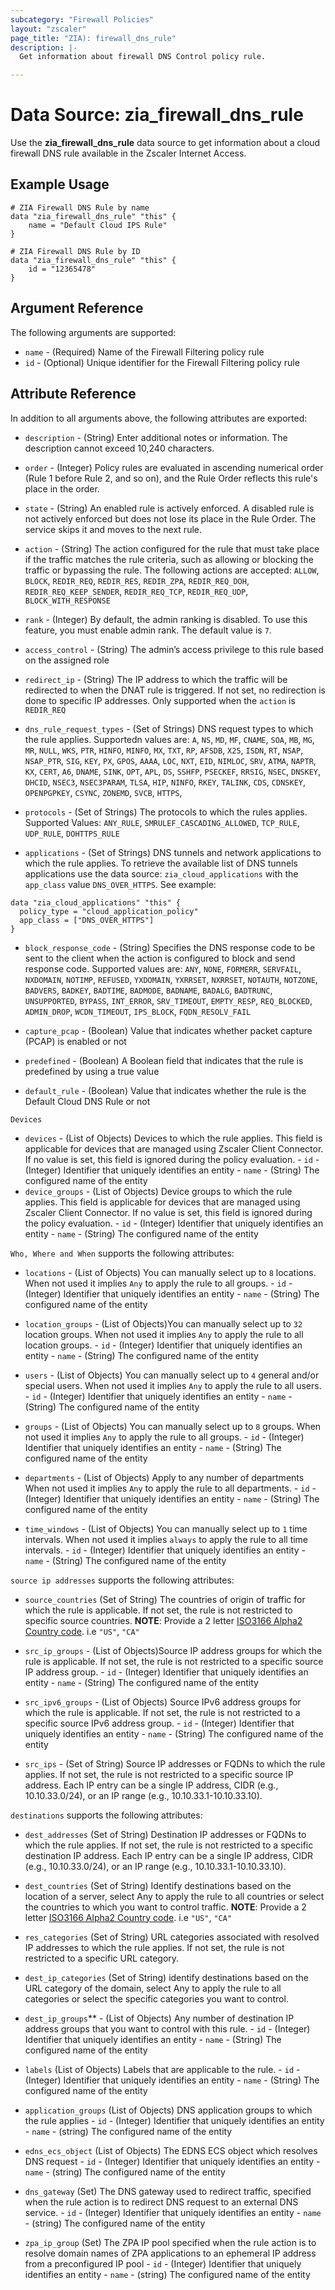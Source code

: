 ```yaml
---
subcategory: "Firewall Policies"
layout: "zscaler"
page_title: "ZIA): firewall_dns_rule"
description: |-
  Get information about firewall DNS Control policy rule.

---
```

# Data Source: zia_firewall_dns_rule

Use the **zia_firewall_dns_rule** data source to get information about a cloud firewall DNS rule available in the Zscaler Internet Access.

## Example Usage

```hcl
# ZIA Firewall DNS Rule by name
data "zia_firewall_dns_rule" "this" {
    name = "Default Cloud IPS Rule"
}
```

```hcl
# ZIA Firewall DNS Rule by ID
data "zia_firewall_dns_rule" "this" {
    id = "12365478"
}
```

## Argument Reference

The following arguments are supported:

* `name` - (Required) Name of the Firewall Filtering policy rule
* `id` - (Optional) Unique identifier for the Firewall Filtering policy rule

## Attribute Reference

In addition to all arguments above, the following attributes are exported:

* `description` - (String) Enter additional notes or information. The description cannot exceed 10,240 characters.
* `order` - (Integer) Policy rules are evaluated in ascending numerical order (Rule 1 before Rule 2, and so on), and the Rule Order reflects this rule's place in the order.
* `state` - (String) An enabled rule is actively enforced. A disabled rule is not actively enforced but does not lose its place in the Rule Order. The service skips it and moves to the next rule.
* `action` - (String) The action configured for the rule that must take place if the traffic matches the rule criteria, such as allowing or blocking the traffic or bypassing the rule. The following actions are accepted: `ALLOW`, `BLOCK`, `REDIR_REQ`, `REDIR_RES`, `REDIR_ZPA`, `REDIR_REQ_DOH`, `REDIR_REQ_KEEP_SENDER`, `REDIR_REQ_TCP`, `REDIR_REQ_UDP`, `BLOCK_WITH_RESPONSE`
* `rank` - (Integer) By default, the admin ranking is disabled. To use this feature, you must enable admin rank. The default value is `7`.
* `access_control` - (String) The admin’s access privilege to this rule based on the assigned role
* `redirect_ip` - (String) The IP address to which the traffic will be redirected to when the DNAT rule is triggered. If not set, no redirection is done to specific IP addresses. Only supported when the `action` is `REDIR_REQ`
* `dns_rule_request_types` - (Set of Strings) DNS request types to which the rule applies. Supportedn values are:
`A`, `NS`, `MD`, `MF`, `CNAME`, `SOA`, `MB`, `MG`, `MR`, `NULL`, `WKS`, `PTR`, `HINFO`, `MINFO`, `MX`, `TXT`, `RP`, `AFSDB`,
`X25`, `ISDN`, `RT`, `NSAP`, `NSAP_PTR`, `SIG`, `KEY`, `PX`, `GPOS`, `AAAA`, `LOC`, `NXT`, `EID`, `NIMLOC`, `SRV`, `ATMA`,
`NAPTR`, `KX`, `CERT`, `A6`, `DNAME`, `SINK`, `OPT`, `APL`, `DS`, `SSHFP`, `PSECKEF`, `RRSIG`, `NSEC`, `DNSKEY`,
`DHCID`, `NSEC3`, `NSEC3PARAM`, `TLSA`, `HIP`, `NINFO`, `RKEY`, `TALINK`, `CDS`, `CDNSKEY`, `OPENPGPKEY`, `CSYNC`,
`ZONEMD`, `SVCB`, `HTTPS`,

* `protocols` - (Set of Strings) The protocols to which the rules applies. Supported Values: `ANY_RULE`, `SMRULEF_CASCADING_ALLOWED`, `TCP_RULE`, `UDP_RULE`, `DOHTTPS_RULE`

* `applications` - (Set of Strings) DNS tunnels and network applications to which the rule applies. To retrieve the available list of DNS tunnels applications use the data source: `zia_cloud_applications` with the `app_class` value `DNS_OVER_HTTPS`. See example:

```hcl
data "zia_cloud_applications" "this" {
  policy_type = "cloud_application_policy"
  app_class = ["DNS_OVER_HTTPS"]
}
```

* `block_response_code` - (String) Specifies the DNS response code to be sent to the client when the action is configured to block and send response code. Supported values are: `ANY`, `NONE`, `FORMERR`, `SERVFAIL`, `NXDOMAIN`, `NOTIMP`, `REFUSED`, `YXDOMAIN`, `YXRRSET`, `NXRRSET`, `NOTAUTH`, `NOTZONE`, `BADVERS`, `BADKEY`, `BADTIME`, `BADMODE`, `BADNAME`, `BADALG`, `BADTRUNC`, `UNSUPPORTED`, `BYPASS`, `INT_ERROR`, `SRV_TIMEOUT`, `EMPTY_RESP`,
`REQ_BLOCKED`, `ADMIN_DROP`, `WCDN_TIMEOUT`, `IPS_BLOCK`, `FQDN_RESOLV_FAIL`

* `capture_pcap` - (Boolean) Value that indicates whether packet capture (PCAP) is enabled or not
* `predefined` - (Boolean) A Boolean field that indicates that the rule is predefined by using a true value
* `default_rule` - (Boolean) Value that indicates whether the rule is the Default Cloud DNS Rule or not

`Devices`

* `devices` - (List of Objects) Devices to which the rule applies. This field is applicable for devices that are managed using Zscaler Client Connector. If no value is set, this field is ignored during the policy evaluation.
      - `id` - (Integer) Identifier that uniquely identifies an entity
      - `name` - (String) The configured name of the entity
* `device_groups` - (List of Objects) Device groups to which the rule applies. This field is applicable for devices that are managed using Zscaler Client Connector. If no value is set, this field is ignored during the policy evaluation.
      - `id` - (Integer) Identifier that uniquely identifies an entity
      - `name` - (String) The configured name of the entity

`Who, Where and When` supports the following attributes:

* `locations` - (List of Objects) You can manually select up to `8` locations. When not used it implies `Any` to apply the rule to all groups.
      - `id` - (Integer) Identifier that uniquely identifies an entity
      - `name` - (String) The configured name of the entity
* `location_groups` - (List of Objects)You can manually select up to `32` location groups. When not used it implies `Any` to apply the rule to all location groups.
      - `id` - (Integer) Identifier that uniquely identifies an entity
      - `name` - (String) The configured name of the entity
* `users` - (List of Objects) You can manually select up to `4` general and/or special users. When not used it implies `Any` to apply the rule to all users.
      - `id` - (Integer) Identifier that uniquely identifies an entity
      - `name` - (String) The configured name of the entity
* `groups` - (List of Objects) You can manually select up to `8` groups. When not used it implies `Any` to apply the rule to all groups.
      - `id` - (Integer) Identifier that uniquely identifies an entity
      - `name` - (String) The configured name of the entity
* `departments` - (List of Objects) Apply to any number of departments When not used it implies `Any` to apply the rule to all departments.
      - `id` - (Integer) Identifier that uniquely identifies an entity
      - `name` - (String) The configured name of the entity

* `time_windows` - (List of Objects) You can manually select up to `1` time intervals. When not used it implies `always` to apply the rule to all time intervals.
      - `id` - (Integer) Identifier that uniquely identifies an entity
      - `name` - (String) The configured name of the entity

`source ip addresses` supports the following attributes:

* `source_countries` (Set of String) The countries of origin of traffic for which the rule is applicable. If not set, the rule is not restricted to specific source countries.
    **NOTE**: Provide a 2 letter [ISO3166 Alpha2 Country code](https://en.wikipedia.org/wiki/List_of_ISO_3166_country_codes). i.e ``"US"``, ``"CA"``

* `src_ip_groups` - (List of Objects)Source IP address groups for which the rule is applicable. If not set, the rule is not restricted to a specific source IP address group.
      - `id` - (Integer) Identifier that uniquely identifies an entity
      - `name` - (String) The configured name of the entity

* `src_ipv6_groups` - (List of Objects) Source IPv6 address groups for which the rule is applicable. If not set, the rule is not restricted to a specific source IPv6 address group.
      - `id` - (Integer) Identifier that uniquely identifies an entity
      - `name` - (String) The configured name of the entity

* `src_ips` - (Set of String) Source IP addresses or FQDNs to which the rule applies. If not set, the rule is not restricted to a specific source IP address. Each IP entry can be a single IP address, CIDR (e.g., 10.10.33.0/24), or an IP range (e.g., 10.10.33.1-10.10.33.10).

`destinations` supports the following attributes:

* `dest_addresses` (Set of String) Destination IP addresses or FQDNs to which the rule applies. If not set, the rule is not restricted to a specific destination IP address. Each IP entry can be a single IP address, CIDR (e.g., 10.10.33.0/24), or an IP range (e.g., 10.10.33.1-10.10.33.10).

* `dest_countries` (Set of String) Identify destinations based on the location of a server, select Any to apply the rule to all countries or select the countries to which you want to control traffic.
    **NOTE**: Provide a 2 letter [ISO3166 Alpha2 Country code](https://en.wikipedia.org/wiki/List_of_ISO_3166_country_codes). i.e ``"US"``, ``"CA"``

* `res_categories` (Set of String) URL categories associated with resolved IP addresses to which the rule applies. If not set, the rule is not restricted to a specific URL category.

* `dest_ip_categories` (Set of String)  identify destinations based on the URL category of the domain, select Any to apply the rule to all categories or select the specific categories you want to control.
* `dest_ip_groups`** - (List of Objects) Any number of destination IP address groups that you want to control with this rule.
      - `id` - (Integer) Identifier that uniquely identifies an entity
      - `name` - (String) The configured name of the entity

* `labels` (List of Objects) Labels that are applicable to the rule.
      - `id` - (Integer) Identifier that uniquely identifies an entity
      - `name` - (String) The configured name of the entity

* `application_groups` (List of Objects) DNS application groups to which the rule applies
      - `id` - (Integer) Identifier that uniquely identifies an entity
      - `name` - (string) The configured name of the entity

* `edns_ecs_object` (List of Objects) The EDNS ECS object which resolves DNS request
      - `id` - (Integer) Identifier that uniquely identifies an entity
      - `name` - (string) The configured name of the entity

* `dns_gateway` (Set) The DNS gateway used to redirect traffic, specified when the rule action is to redirect DNS request to an external DNS service.
      - `id` - (Integer) Identifier that uniquely identifies an entity
      - `name` - (string) The configured name of the entity

* `zpa_ip_group` (Set) The ZPA IP pool specified when the rule action is to resolve domain names of ZPA applications to an ephemeral IP address from a preconfigured IP pool
      - `id` - (Integer) Identifier that uniquely identifies an entity
      - `name` - (string) The configured name of the entity
